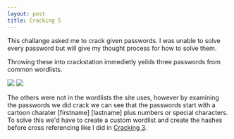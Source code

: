 ```yaml
---
layout: post
title: Cracking 5
---
```


<p class="message">
  This challange asked me to crack given passwords.
  I was unable to solve every password but will give my thought process for how to solve them. 
</p>

Throwing these into crackstation immedietly yeilds three passwords from common wordlists. 

<img src="https://raw.githubusercontent.com/lukej2680/lukej2680.github.io/master/_images/ncl_fall2020/password_cracking/cracking5_command.png">
<img src="https://raw.githubusercontent.com/lukej2680/lukej2680.github.io/master/_images/ncl_fall2020/password_cracking/cracking5_proof.png">

The others were not in the wordlists the site uses, however by examining the passwords we did 
crack we can see that the passwords start with a cartoon charater \[firstname] \[lastname\] plus 
numbers or special characters. To solve this we'd have to create a custom wordlist and create the 
hashes before cross referencing like I did in [Cracking 3](https://lukej2680.github.io/2020/10/26/cracking_3/).
